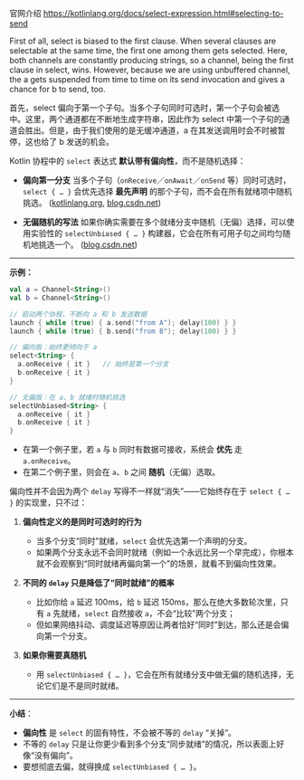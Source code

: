 

官网介绍
https://kotlinlang.org/docs/select-expression.html#selecting-to-send


First of all, select is biased to the first clause. When several clauses are selectable at the same time, the first one among them gets selected. Here, both channels are constantly producing strings, so a channel, being the first clause in select, wins. However, because we are using unbuffered channel, the a gets suspended from time to time on its send invocation and gives a chance for b to send, too.

首先，select 偏向于第一个子句。当多个子句同时可选时，第一个子句会被选中。这里，两个通道都在不断地生成字符串，因此作为 select 中第一个子句的通道会胜出。但是，由于我们使用的是无缓冲通道，a 在其发送调用时会不时被暂停，这也给了 b 发送的机会。





Kotlin 协程中的 `select` 表达式 **默认带有偏向性**，而不是随机选择：

* **偏向第一分支**
  当多个子句（`onReceive`／`onAwait`／`onSend` 等）同时可选时，`select { … }` 会优先选择 **最先声明** 的那个子句，而不会在所有就绪项中随机挑选。 ([kotlinlang.org](https://kotlinlang.org/docs/select-expression.html?utm_source=chatgpt.com), [blog.csdn.net](https://blog.csdn.net/shulianghan/article/details/128488805?utm_source=chatgpt.com))

* **无偏随机的写法**
  如果你确实需要在多个就绪分支中随机（无偏）选择，可以使用实验性的 `selectUnbiased { … }` 构建器，它会在所有可用子句之间均匀随机地挑选一个。 ([blog.csdn.net](https://blog.csdn.net/shulianghan/article/details/128488805?utm_source=chatgpt.com))

---

**示例：**

```kotlin
val a = Channel<String>()
val b = Channel<String>()

// 启动两个协程，不断向 a 和 b 发送数据
launch { while (true) { a.send("from A"); delay(100) } }
launch { while (true) { b.send("from B"); delay(100) } }

// 偏向版：始终更倾向于 a
select<String> {
  a.onReceive { it }   // 始终是第一个分支
  b.onReceive { it }
}

// 无偏版：在 a、b 就绪时随机挑选
selectUnbiased<String> {
  a.onReceive { it }
  b.onReceive { it }
}
```

* 在第一个例子里，若 `a` 与 `b` 同时有数据可接收，系统会 **优先** 走 `a.onReceive`。
* 在第二个例子里，则会在 `a`、`b` 之间 **随机**（无偏）选取。


偏向性并不会因为两个 `delay` 写得不一样就“消失”——它始终存在于 `select { … }` 的实现里，只不过：

1. **偏向性定义的是同时可选时的行为**

   * 当多个分支“同时”就绪，`select` 会优先选第一个声明的分支。
   * 如果两个分支永远不会同时就绪（例如一个永远比另一个早完成），你根本就不会观察到“同时就绪再偏向第一个”的场景，就看不到偏向性效果。

2. **不同的 `delay` 只是降低了“同时就绪”的概率**

   * 比如你给 `a` 延迟 100ms，给 `b` 延迟 150ms，那么在绝大多数轮次里，只有 `a` 先就绪，`select` 自然接收 `a`，不会“比较”两个分支；
   * 但如果网络抖动、调度延迟等原因让两者恰好“同时”到达，那么还是会偏向第一个分支。

3. **如果你需要真随机**

   * 用 `selectUnbiased { … }`，它会在所有就绪分支中做无偏的随机选择，无论它们是不是同时就绪。

---

**小结**：

* **偏向性** 是 `select` 的固有特性，不会被不等的 `delay` “关掉”。
* 不等的 `delay` 只是让你更少看到多个分支“同步就绪”的情况，所以表面上好像“没有偏向”。
* 要想彻底去偏，就得换成 `selectUnbiased { … }`。






